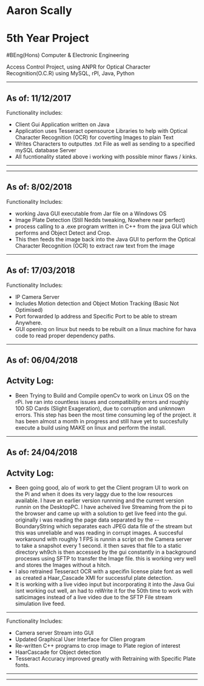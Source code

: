 # Aaron Scally
# 5th Year Project
#BEng(Hons) Computer & Electronic Engineering

Access Control Project, using ANPR for Optical Character Recognition(O.C.R)  using MySQL, rPI, Java, Python

-------------------------------------------------------------------------------------------------------------------
As of: 11/12/2017
-------------------------------------------------------------------------------------------------------------------
Functionality includes:
  - Client Gui Application written on Java
  - Application uses Tesseract opensource Libraries to help with Optical Character Recognition (OCR) for coverting Images to plain Text
  - Writes Characters to outputtes .txt File as well as sending to a specified mySQL database Server
  - All fucntionality stated above i working with possible minor flaws / kinks.
-------------------------------------------------------------------------------------------------------------------
-------------------------------------------------------------------------------------------------------------------
As of: 8/02/2018
-------------------------------------------------------------------------------------------------------------------
Functionality Includes:
  - working Java GUI executable from Jar file on a Windows OS
  - Image Plate Detection (Still Nedds tweaking, Nowhere near perfect)
  - process calling to a .exe program written in C++ from the java GUI which performs and Object Detect and Crop.
  - This then feeds the image back into the Java GUI to perform the Optical Character Recognition (OCR) to extract raw text from the     image
-------------------------------------------------------------------------------------------------------------------
As of: 17/03/2018
-------------------------------------------------------------------------------------------------------------------
Functionality Includes:
  - IP Camera Server 
  - Includes Motion detection and Object Motion Tracking (Basic Not Optimised)
  - Port forwarded Ip address and Specific Port to be able to stream Anywhere.
  - GUI opening on linux but needs to be rebuilt on a linux machine for hava code to read proper dependency paths.
-------------------------------------------------------------------------------------------------------------------
As of: 06/04/2018
-------------------------------------------------------------------------------------------------------------------
  Actvity Log:
-------------------------------------------------------
- Been Trying to Build and Compile openCv to work on Linux OS on the rPi. Ive ran into countless issues and compatibility errors and    roughly 100 SD Cards (Slight Exageration), due to corruption and unknnown errors. This step has been the most time consuming leg of the project. it has been almost a month in progress and still have yet to succesfully execute a build using MAKE on linux and perform the install. 
-------------------------------------------------------------------------------------------------------------------
As of: 24/04/2018
-------------------------------------------------------------------------------------------------------------------
  Actvity Log:
-------------------------------------------------------
- Been going good, alo of work to get the Client program UI to work on the Pi and when it does its very laggy due to the low resources available. I have an earlier version runnning and the current version runnin on the DesktopPC.
I have acheived live Streaming from the pi to the browser and came up with a solution to get live feed into the gui. originally i was reading the page data separated by the --BoundaryString which separates each JPEG data file of the stream but this was unreliable and was reading in corrupt images. A succesful workaround with roughly 1 FPS is runnin a script on the Camera server to take a snapshot every 1 second. it then saves that file to a static directory wh9ch is then accessed by the gui constantly in a background procesws using SFTP to transfer the Image file. this is working very well and stores the Images without a hitch.
- I also retrained Tesseract OCR with a specifin license plate font as well as created a Haar_Cascade XMl for successful plate detection.
- It is working with a live video input but incorporating it into the Java Gui isnt working out well, an had to reWrite it for the 50th time to work with saticimages instead of a live video due to the SFTP File stream simulation live feed.
-------------------------------------------------------------------------------------------------------------------
Functionality Includes:
  - Camera server Stream into GUI
  - Updated Graphical User Interface for Clien program
  - Re-written C++ programs to crop image to Plate region of interest
  - HaarCascade for Object detection 
  - Tesseract Accuracy improved greatly with Retraining with Specific Plate fonts.
  
-------------------------------------------------------------------------------------------------------------------
-------------------------------------------------------------------------------------------------------------------

